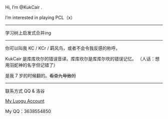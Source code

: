 Hi, I’m @KukCair .

I’m interested in playing PCL（x）

---

学习树上启发式合并ing

---

你可以叫我 KC / KCr / 羁风鸟，或者不会令我反感的称呼。

KukCair 是库库坎尔的错误音译。库库坎尔是库库尔坎的错误记忆。
（人话：想用羽蛇神的名字但记错了）

是我 7 岁的时候翻的。~~看查九导致的~~

---

联系方式 QQ & 洛谷

[My Luogu Account](https://www.luogu.com/767449)

My QQ：3638554850
